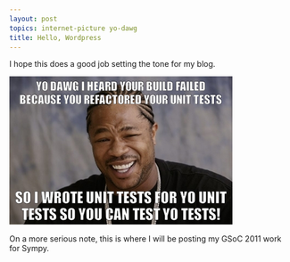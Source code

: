 ```yaml
---
layout: post
topics: internet-picture yo-dawg
title: Hello, Wordpress
---
```


I hope this does a good job setting the tone for my blog.

![Yo Dawg](/images/yo_dawg_unittest.png)

On a more serious note, this is where I will be posting my GSoC 2011 work for Sympy.

